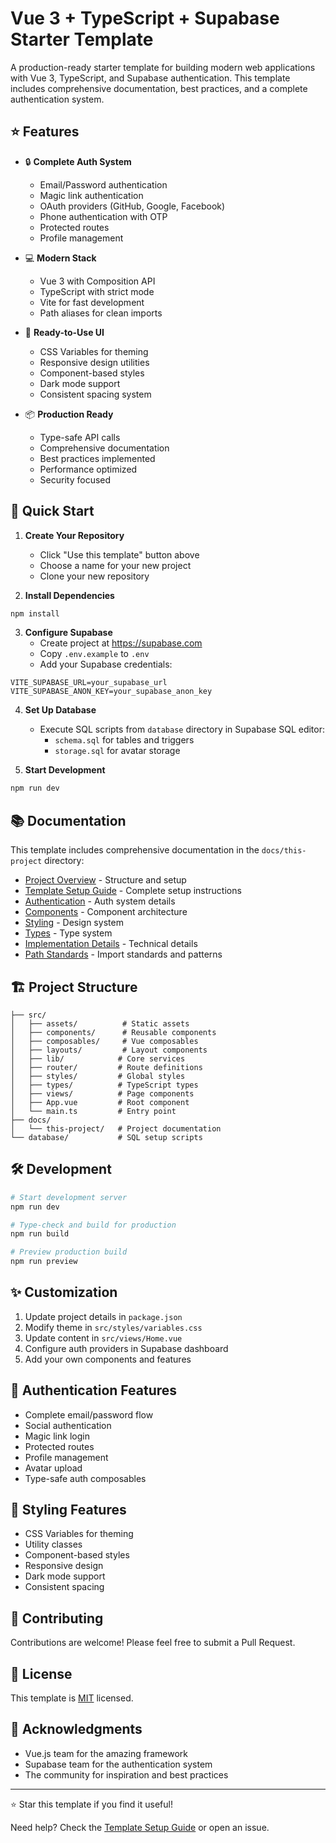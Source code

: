 # Vue 3 + TypeScript + Supabase Starter Template

A production-ready starter template for building modern web applications with Vue 3, TypeScript, and Supabase authentication. This template includes comprehensive documentation, best practices, and a complete authentication system.

## ⭐ Features

- 🔒 **Complete Auth System**
  - Email/Password authentication
  - Magic link authentication
  - OAuth providers (GitHub, Google, Facebook)
  - Phone authentication with OTP
  - Protected routes
  - Profile management

- 💻 **Modern Stack**
  - Vue 3 with Composition API
  - TypeScript with strict mode
  - Vite for fast development
  - Path aliases for clean imports
  
- 🎨 **Ready-to-Use UI**
  - CSS Variables for theming
  - Responsive design utilities
  - Component-based styles
  - Dark mode support
  - Consistent spacing system

- 📦 **Production Ready**
  - Type-safe API calls
  - Comprehensive documentation
  - Best practices implemented
  - Performance optimized
  - Security focused

## 🚀 Quick Start

1. **Create Your Repository**
   - Click "Use this template" button above
   - Choose a name for your new project
   - Clone your new repository

2. **Install Dependencies**
```bash
npm install
```

3. **Configure Supabase**
   - Create project at https://supabase.com
   - Copy `.env.example` to `.env`
   - Add your Supabase credentials:
```env
VITE_SUPABASE_URL=your_supabase_url
VITE_SUPABASE_ANON_KEY=your_supabase_anon_key
```

4. **Set Up Database**
   - Execute SQL scripts from `database` directory in Supabase SQL editor:
     - `schema.sql` for tables and triggers
     - `storage.sql` for avatar storage

5. **Start Development**
```bash
npm run dev
```

## 📚 Documentation

This template includes comprehensive documentation in the `docs/this-project` directory:

- [Project Overview](docs/this-project/project-overview.md) - Structure and setup
- [Template Setup Guide](docs/this-project/template-setup.md) - Complete setup instructions
- [Authentication](docs/this-project/auth.md) - Auth system details
- [Components](docs/this-project/components.md) - Component architecture
- [Styling](docs/this-project/styling.md) - Design system
- [Types](docs/this-project/types.md) - Type system
- [Implementation Details](docs/this-project/implementation-details.md) - Technical details
- [Path Standards](docs/this-project/path-standards.md) - Import standards and patterns

## 🏗️ Project Structure

```
├── src/
│   ├── assets/          # Static assets
│   ├── components/      # Reusable components
│   ├── composables/     # Vue composables
│   ├── layouts/         # Layout components
│   ├── lib/            # Core services
│   ├── router/         # Route definitions
│   ├── styles/         # Global styles
│   ├── types/          # TypeScript types
│   ├── views/          # Page components
│   ├── App.vue         # Root component
│   └── main.ts         # Entry point
├── docs/
│   └── this-project/   # Project documentation
└── database/           # SQL setup scripts
```

## 🛠️ Development

```bash
# Start development server
npm run dev

# Type-check and build for production
npm run build

# Preview production build
npm run preview
```

## ✨ Customization

1. Update project details in `package.json`
2. Modify theme in `src/styles/variables.css`
3. Update content in `src/views/Home.vue`
4. Configure auth providers in Supabase dashboard
5. Add your own components and features

## 🔐 Authentication Features

- Complete email/password flow
- Social authentication
- Magic link login
- Protected routes
- Profile management
- Avatar upload
- Type-safe auth composables

## 🎨 Styling Features

- CSS Variables for theming
- Utility classes
- Component-based styles
- Responsive design
- Dark mode support
- Consistent spacing

## 🤝 Contributing

Contributions are welcome! Please feel free to submit a Pull Request.

## 📄 License

This template is [MIT](LICENSE) licensed.

## 🙏 Acknowledgments

- Vue.js team for the amazing framework
- Supabase team for the authentication system
- The community for inspiration and best practices

---

⭐ Star this template if you find it useful!

Need help? Check the [Template Setup Guide](docs/this-project/template-setup.md) or open an issue.
